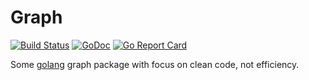 Graph
=====

[![Build Status](https://travis-ci.org/GodsBoss/graph.svg?branch=master)](https://travis-ci.org/GodsBoss/graph) [![GoDoc](https://godoc.org/github.com/GodsBoss/graph?status.svg)](https://godoc.org/github.com/GodsBoss/graph) [![Go Report Card](https://goreportcard.com/badge/github.com/GodsBoss/graph)](https://goreportcard.com/report/github.com/GodsBoss/graph)

Some [golang][golang] graph package with focus on clean code, not efficiency.

[golang]: https://golang.org/
